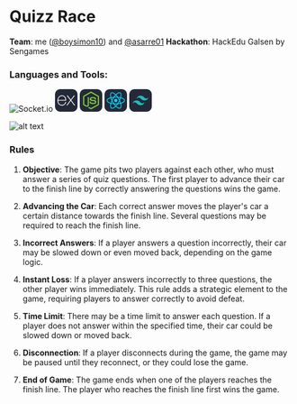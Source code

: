 # Quizz Race 
**Team**: me ([@boysimon10](https://github.com/boysimon10)) and [@asarre01](https://github.com/asarre01)
**Hackathon**: HackEdu Galsen by Sengames

<h3 align="left">Languages and Tools:</h3>
<p align="left"> <img src="https://socket.io/images/logo-dark.svg" alt="Socket.io" width="40" height="40"/> <img src="https://github.com/tandpfun/skill-icons/blob/main/icons/ExpressJS-Dark.svg" alt="ExpressJS" width="40" height="40"/> <img src="https://github.com/tandpfun/skill-icons/blob/main/icons/NodeJS-Dark.svg" alt="NodeJS" width="40" height="40"/> <img src="https://github.com/tandpfun/skill-icons/blob/main/icons/React-Dark.svg" alt="React" width="40" height="40"/> <img src="https://github.com/tandpfun/skill-icons/blob/main/icons/TailwindCSS-Dark.svg" alt="TailwindCSS" width="40" height="40"/> </p>

![alt text](https://i.ibb.co/qBtrztX/Capture-d-cran-2024-04-29-094511.png)
<h3 align="left">Rules</h3>

1. **Objective**: The game pits two players against each other, who must answer a series of quiz questions. The first player to advance their car to the finish line by correctly answering the questions wins the game.

2. **Advancing the Car**: Each correct answer moves the player's car a certain distance towards the finish line. Several questions may be required to reach the finish line.

3. **Incorrect Answers**: If a player answers a question incorrectly, their car may be slowed down or even moved back, depending on the game logic.

4. **Instant Loss**: If a player answers incorrectly to three questions, the other player wins immediately. This rule adds a strategic element to the game, requiring players to answer correctly to avoid defeat.

5. **Time Limit**: There may be a time limit to answer each question. If a player does not answer within the specified time, their car could be slowed down or moved back.

6. **Disconnection**: If a player disconnects during the game, the game may be paused until they reconnect, or they could lose the game.

7. **End of Game**: The game ends when one of the players reaches the finish line. The player who reaches the finish line first wins the game.
